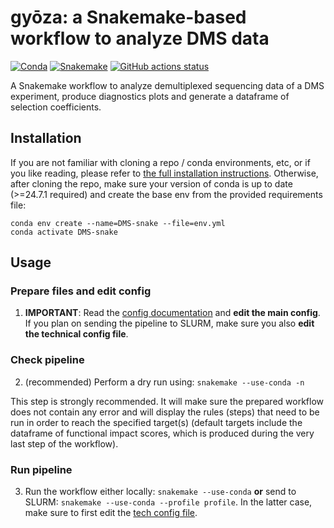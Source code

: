 # gyōza: a Snakemake-based workflow to analyze DMS data

[![Conda](https://img.shields.io/badge/conda-≥24.9.1-brightgreen.svg)](https://github.com/conda/conda)
[![Snakemake](https://img.shields.io/badge/snakemake-≥8.23.2-brightgreen.svg)](https://snakemake.github.io)
[![GitHub actions status](https://github.com/durr1602/DMS_analysis_snakemake/workflows/Tests/badge.svg?branch=main)](https://github.com/durr1602/DMS_analysis_snakemake/actions?query=branch%3Amain+workflow%3ATests)


A Snakemake workflow to analyze demultiplexed sequencing data of a DMS experiment, produce diagnostics plots and generate a dataframe of selection coefficients.

## Installation

If you are not familiar with cloning a repo / conda environments, etc, or if you like reading, please refer to [the full installation instructions](fulldoc/README.md). Otherwise, after cloning the repo, make sure your version of conda is up to date (>=24.7.1 required) and create the base env from the provided requirements file:
```
conda env create --name=DMS-snake --file=env.yml
conda activate DMS-snake
```

## Usage

### Prepare files and edit config
1. **IMPORTANT**: Read the [config documentation](config/README.md) and **edit the main config**. If you plan on sending the pipeline to SLURM, make sure you also **edit the technical config file**.

### Check pipeline
2. (recommended) Perform a dry run using: `snakemake --use-conda -n`

This step is strongly recommended. It will make sure the prepared workflow does not contain any error and will display the rules (steps) that need to be run in order to reach the specified target(s) (default targets include the dataframe of functional impact scores, which is produced during the very last step of the workflow).

### Run pipeline
3. Run the workflow either locally: `snakemake --use-conda` **or** send to SLURM: `snakemake --use-conda --profile profile`. In the latter case, make sure to first edit the [tech config file](profile/config.v8+.yaml).
